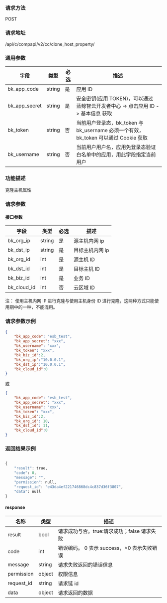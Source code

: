
### 请求方法

POST


### 请求地址

/api/c/compapi/v2/cc/clone_host_property/


### 通用参数

| 字段 | 类型 | 必选 |  描述 |
|-----------|------------|--------|------------|
| bk_app_code  |  string    | 是 | 应用 ID     |
| bk_app_secret|  string    | 是 | 安全密钥(应用 TOKEN)，可以通过 蓝鲸智云开发者中心 -> 点击应用 ID -> 基本信息 获取 |
| bk_token     |  string    | 否 | 当前用户登录态，bk_token 与 bk_username 必须一个有效，bk_token 可以通过 Cookie 获取 |
| bk_username  |  string    | 否 | 当前用户用户名，应用免登录态验证白名单中的应用，用此字段指定当前用户 |


### 功能描述

克隆主机属性

### 请求参数



#### 接口参数

| 字段        |  类型   | 必选   |  描述                       |
|-------------|---------|--------|-----------------------------|
| bk_org_ip   | string  | 是     | 源主机内网 ip   |
| bk_dst_ip   | string  | 是     | 目标主机内网 ip |
| bk_org_id   | int  | 是     | 源主机 ID    |
| bk_dst_id   | int  | 是     | 目标主机 ID |
| bk_biz_id   | int     | 是     | 业务 ID                      |
| bk_cloud_id | int     | 否     | 云区域 ID                    |


注： 使用主机内网 IP 进行克隆与使用主机身份 ID 进行克隆，这两种方式只能使用期中的一种，不能混用。

### 请求参数示例

```json
{
    "bk_app_code": "esb_test",
    "bk_app_secret": "xxx",
    "bk_username": "xxx",
    "bk_token": "xxx",
    "bk_biz_id":2,
    "bk_org_ip":"10.0.0.1",
    "bk_dst_ip":"10.0.0.1",
    "bk_cloud_id":0
}
```
或

```json
{
    "bk_app_code": "esb_test",
    "bk_app_secret": "xxx",
    "bk_username": "xxx",
    "bk_token": "xxx",
    "bk_biz_id":2,
    "bk_org_id": 10,
    "bk_dst_id": 11,
    "bk_cloud_id":0
}
```

### 返回结果示例

```python

{
    "result": true,
    "code": 0,
    "message": "",
    "permission": null,
    "request_id": "e43da4ef221746868dc4c837d36f3807",
    "data": null
}
```

#### response

| 名称    | 类型   | 描述                                    |
| ------- | ------ | ------------------------------------- |
| result  | bool   | 请求成功与否。true:请求成功；false 请求失败 |
| code    | int    | 错误编码。 0 表示 success，>0 表示失败错误    |
| message | string | 请求失败返回的错误信息                    |
| permission    | object | 权限信息    |
| request_id    | string | 请求链 id    |
| data    | object | 请求返回的数据                           |